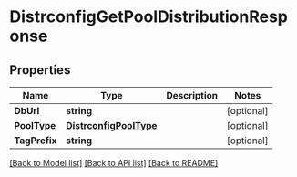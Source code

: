 # DistrconfigGetPoolDistributionResponse

## Properties

Name | Type | Description | Notes
------------ | ------------- | ------------- | -------------
**DbUrl** | **string** |  | [optional] 
**PoolType** | [**DistrconfigPoolType**](distrconfigPoolType.md) |  | [optional] 
**TagPrefix** | **string** |  | [optional] 

[[Back to Model list]](../README.md#documentation-for-models) [[Back to API list]](../README.md#documentation-for-api-endpoints) [[Back to README]](../README.md)


